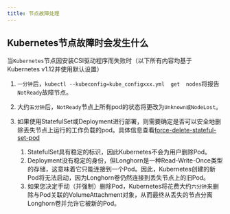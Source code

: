 ```yaml
---
title: 节点故障处理
---
```


## Kubernetes节点故障时会发生什么

当`Kubernetes`节点因安装CSI驱动程序而失败时（以下所有内容均基于Kubernetes v1.12并使用默认设置）

1. `一分钟`后，`kubectl --kubeconfig=kube_configxxx.yml  get  nodes`将报告`NotReady`故障节点。
2. 大约`五分钟`后，`NotReady`节点上所有pod的状态将更改为`Unknown或NodeLost`。
3. 如果使用StatefulSet或Deployment进行部署，则需要确定是否可以安全地删除丢失节点上运行的工作负载的pod。具体信息查看[force-delete-stateful-set-pod](https://kubernetes.io/docs/tasks/run-application/force-delete-stateful-set-pod/)

	1. StatefulSet具有稳定的标识，因此Kubernetes不会为用户删除Pod。
	1. Deployment没有稳定的身份，但Longhorn是一种Read-Write-Once类型的存储，这意味着它只能连接到一个Pod。因此，Kubernetes创建的新Pod将无法启动，因为Longhorn卷仍然连接到丢失节点上的旧Pod。
	1. 如果您决定手动（并强制）删除Pod，Kubernetes将花费大约`六分钟`来删除与Pod关联的VolumeAttachment对象，从而最终从丢失的节点分离Longhorn卷并允许它被新的Pod。
